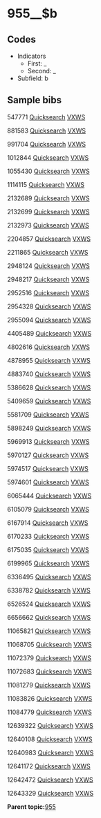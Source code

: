 # 955\_\_$b

## Codes

-   Indicators
    -   First: \_
    -   Second: \_
-   Subfield: b

## Sample bibs

547771 [Quicksearch](https://search.library.yale.edu/catalog/547771) [VXWS](http://prodorbis.library.yale.edu:7014/vxws/GetHoldingsService?bibId=547771)

881583 [Quicksearch](https://search.library.yale.edu/catalog/881583) [VXWS](http://prodorbis.library.yale.edu:7014/vxws/GetHoldingsService?bibId=881583)

991704 [Quicksearch](https://search.library.yale.edu/catalog/991704) [VXWS](http://prodorbis.library.yale.edu:7014/vxws/GetHoldingsService?bibId=991704)

1012844 [Quicksearch](https://search.library.yale.edu/catalog/1012844) [VXWS](http://prodorbis.library.yale.edu:7014/vxws/GetHoldingsService?bibId=1012844)

1055430 [Quicksearch](https://search.library.yale.edu/catalog/1055430) [VXWS](http://prodorbis.library.yale.edu:7014/vxws/GetHoldingsService?bibId=1055430)

1114115 [Quicksearch](https://search.library.yale.edu/catalog/1114115) [VXWS](http://prodorbis.library.yale.edu:7014/vxws/GetHoldingsService?bibId=1114115)

2132689 [Quicksearch](https://search.library.yale.edu/catalog/2132689) [VXWS](http://prodorbis.library.yale.edu:7014/vxws/GetHoldingsService?bibId=2132689)

2132699 [Quicksearch](https://search.library.yale.edu/catalog/2132699) [VXWS](http://prodorbis.library.yale.edu:7014/vxws/GetHoldingsService?bibId=2132699)

2132973 [Quicksearch](https://search.library.yale.edu/catalog/2132973) [VXWS](http://prodorbis.library.yale.edu:7014/vxws/GetHoldingsService?bibId=2132973)

2204857 [Quicksearch](https://search.library.yale.edu/catalog/2204857) [VXWS](http://prodorbis.library.yale.edu:7014/vxws/GetHoldingsService?bibId=2204857)

2211865 [Quicksearch](https://search.library.yale.edu/catalog/2211865) [VXWS](http://prodorbis.library.yale.edu:7014/vxws/GetHoldingsService?bibId=2211865)

2948124 [Quicksearch](https://search.library.yale.edu/catalog/2948124) [VXWS](http://prodorbis.library.yale.edu:7014/vxws/GetHoldingsService?bibId=2948124)

2948217 [Quicksearch](https://search.library.yale.edu/catalog/2948217) [VXWS](http://prodorbis.library.yale.edu:7014/vxws/GetHoldingsService?bibId=2948217)

2952516 [Quicksearch](https://search.library.yale.edu/catalog/2952516) [VXWS](http://prodorbis.library.yale.edu:7014/vxws/GetHoldingsService?bibId=2952516)

2954328 [Quicksearch](https://search.library.yale.edu/catalog/2954328) [VXWS](http://prodorbis.library.yale.edu:7014/vxws/GetHoldingsService?bibId=2954328)

2955094 [Quicksearch](https://search.library.yale.edu/catalog/2955094) [VXWS](http://prodorbis.library.yale.edu:7014/vxws/GetHoldingsService?bibId=2955094)

4405489 [Quicksearch](https://search.library.yale.edu/catalog/4405489) [VXWS](http://prodorbis.library.yale.edu:7014/vxws/GetHoldingsService?bibId=4405489)

4802616 [Quicksearch](https://search.library.yale.edu/catalog/4802616) [VXWS](http://prodorbis.library.yale.edu:7014/vxws/GetHoldingsService?bibId=4802616)

4878955 [Quicksearch](https://search.library.yale.edu/catalog/4878955) [VXWS](http://prodorbis.library.yale.edu:7014/vxws/GetHoldingsService?bibId=4878955)

4883740 [Quicksearch](https://search.library.yale.edu/catalog/4883740) [VXWS](http://prodorbis.library.yale.edu:7014/vxws/GetHoldingsService?bibId=4883740)

5386628 [Quicksearch](https://search.library.yale.edu/catalog/5386628) [VXWS](http://prodorbis.library.yale.edu:7014/vxws/GetHoldingsService?bibId=5386628)

5409659 [Quicksearch](https://search.library.yale.edu/catalog/5409659) [VXWS](http://prodorbis.library.yale.edu:7014/vxws/GetHoldingsService?bibId=5409659)

5581709 [Quicksearch](https://search.library.yale.edu/catalog/5581709) [VXWS](http://prodorbis.library.yale.edu:7014/vxws/GetHoldingsService?bibId=5581709)

5898249 [Quicksearch](https://search.library.yale.edu/catalog/5898249) [VXWS](http://prodorbis.library.yale.edu:7014/vxws/GetHoldingsService?bibId=5898249)

5969913 [Quicksearch](https://search.library.yale.edu/catalog/5969913) [VXWS](http://prodorbis.library.yale.edu:7014/vxws/GetHoldingsService?bibId=5969913)

5970127 [Quicksearch](https://search.library.yale.edu/catalog/5970127) [VXWS](http://prodorbis.library.yale.edu:7014/vxws/GetHoldingsService?bibId=5970127)

5974517 [Quicksearch](https://search.library.yale.edu/catalog/5974517) [VXWS](http://prodorbis.library.yale.edu:7014/vxws/GetHoldingsService?bibId=5974517)

5974601 [Quicksearch](https://search.library.yale.edu/catalog/5974601) [VXWS](http://prodorbis.library.yale.edu:7014/vxws/GetHoldingsService?bibId=5974601)

6065444 [Quicksearch](https://search.library.yale.edu/catalog/6065444) [VXWS](http://prodorbis.library.yale.edu:7014/vxws/GetHoldingsService?bibId=6065444)

6105079 [Quicksearch](https://search.library.yale.edu/catalog/6105079) [VXWS](http://prodorbis.library.yale.edu:7014/vxws/GetHoldingsService?bibId=6105079)

6167914 [Quicksearch](https://search.library.yale.edu/catalog/6167914) [VXWS](http://prodorbis.library.yale.edu:7014/vxws/GetHoldingsService?bibId=6167914)

6170233 [Quicksearch](https://search.library.yale.edu/catalog/6170233) [VXWS](http://prodorbis.library.yale.edu:7014/vxws/GetHoldingsService?bibId=6170233)

6175035 [Quicksearch](https://search.library.yale.edu/catalog/6175035) [VXWS](http://prodorbis.library.yale.edu:7014/vxws/GetHoldingsService?bibId=6175035)

6199965 [Quicksearch](https://search.library.yale.edu/catalog/6199965) [VXWS](http://prodorbis.library.yale.edu:7014/vxws/GetHoldingsService?bibId=6199965)

6336495 [Quicksearch](https://search.library.yale.edu/catalog/6336495) [VXWS](http://prodorbis.library.yale.edu:7014/vxws/GetHoldingsService?bibId=6336495)

6338782 [Quicksearch](https://search.library.yale.edu/catalog/6338782) [VXWS](http://prodorbis.library.yale.edu:7014/vxws/GetHoldingsService?bibId=6338782)

6526524 [Quicksearch](https://search.library.yale.edu/catalog/6526524) [VXWS](http://prodorbis.library.yale.edu:7014/vxws/GetHoldingsService?bibId=6526524)

6656662 [Quicksearch](https://search.library.yale.edu/catalog/6656662) [VXWS](http://prodorbis.library.yale.edu:7014/vxws/GetHoldingsService?bibId=6656662)

11065821 [Quicksearch](https://search.library.yale.edu/catalog/11065821) [VXWS](http://prodorbis.library.yale.edu:7014/vxws/GetHoldingsService?bibId=11065821)

11068705 [Quicksearch](https://search.library.yale.edu/catalog/11068705) [VXWS](http://prodorbis.library.yale.edu:7014/vxws/GetHoldingsService?bibId=11068705)

11072379 [Quicksearch](https://search.library.yale.edu/catalog/11072379) [VXWS](http://prodorbis.library.yale.edu:7014/vxws/GetHoldingsService?bibId=11072379)

11072683 [Quicksearch](https://search.library.yale.edu/catalog/11072683) [VXWS](http://prodorbis.library.yale.edu:7014/vxws/GetHoldingsService?bibId=11072683)

11081279 [Quicksearch](https://search.library.yale.edu/catalog/11081279) [VXWS](http://prodorbis.library.yale.edu:7014/vxws/GetHoldingsService?bibId=11081279)

11083826 [Quicksearch](https://search.library.yale.edu/catalog/11083826) [VXWS](http://prodorbis.library.yale.edu:7014/vxws/GetHoldingsService?bibId=11083826)

11084779 [Quicksearch](https://search.library.yale.edu/catalog/11084779) [VXWS](http://prodorbis.library.yale.edu:7014/vxws/GetHoldingsService?bibId=11084779)

12639322 [Quicksearch](https://search.library.yale.edu/catalog/12639322) [VXWS](http://prodorbis.library.yale.edu:7014/vxws/GetHoldingsService?bibId=12639322)

12640108 [Quicksearch](https://search.library.yale.edu/catalog/12640108) [VXWS](http://prodorbis.library.yale.edu:7014/vxws/GetHoldingsService?bibId=12640108)

12640983 [Quicksearch](https://search.library.yale.edu/catalog/12640983) [VXWS](http://prodorbis.library.yale.edu:7014/vxws/GetHoldingsService?bibId=12640983)

12641172 [Quicksearch](https://search.library.yale.edu/catalog/12641172) [VXWS](http://prodorbis.library.yale.edu:7014/vxws/GetHoldingsService?bibId=12641172)

12642472 [Quicksearch](https://search.library.yale.edu/catalog/12642472) [VXWS](http://prodorbis.library.yale.edu:7014/vxws/GetHoldingsService?bibId=12642472)

12643329 [Quicksearch](https://search.library.yale.edu/catalog/12643329) [VXWS](http://prodorbis.library.yale.edu:7014/vxws/GetHoldingsService?bibId=12643329)

**Parent topic:**[955](../../tags/955/955.md)

